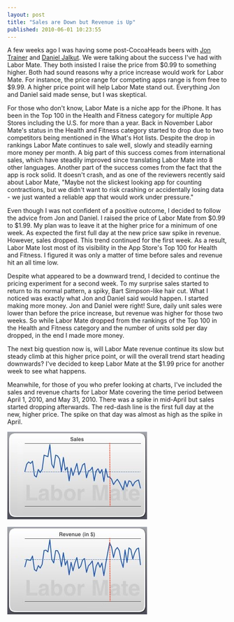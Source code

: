 ```yaml
---
layout: post
title: "Sales are Down but Revenue is Up"
published: 2010-06-01 10:23:55
---
```

A few weeks ago I was having some post-CocoaHeads beers with [Jon Trainer](http://outerlevel.com/) and [Daniel Jalkut](http://www.red-sweater.com/). We were talking about the success I've had with Labor Mate. They both insisted I raise the price from $0.99 to something higher. Both had sound reasons why a price increase would work for Labor Mate. For instance, the price range for competing apps range is from free to $9.99. A higher price point will help Labor Mate stand out. Everything Jon and Daniel said made sense, but I was skeptical.

For those who don't know, Labor Mate is a niche app for the iPhone. It has been in the Top 100 in the Health and Fitness category for multiple App Stores including the U.S. for more than a year. Back in November Labor Mate's status in the Health and Fitness category started to drop due to two competitors being mentioned in the What's Hot lists. Despite the drop in rankings Labor Mate continues to sale well, slowly and steadily earning more money per month. A big part of this success comes from international sales, which have steadily improved since translating Labor Mate into 8 other languages. Another part of the success comes from the fact that the app is rock solid. It doesn't crash, and as one of the reviewers recently said about Labor Mate, "Maybe not the slickest looking app for counting contractions, but we didn't want to risk crashing or accidentally losing data - we just wanted a reliable app that would work under pressure."

Even though I was not confident of a positive outcome, I decided to follow the advice from Jon and Daniel. I raised the price of Labor Mate from $0.99 to $1.99. My plan was to leave it at the higher price for a minimum of one week. As expected the first full day at the new price saw spike in revenue. However, sales dropped. This trend continued for the first week. As a result, Labor Mate lost most of its visibility in the App Store's Top 100 for Health and Fitness. I figured it was only a matter of time before sales and revenue hit an all time low.

Despite what appeared to be a downward trend, I decided to continue the pricing experiment for a second week. To my surprise sales started to return to its normal pattern, a spiky, Bart Simpson-like hair cut. What I noticed was exactly what Jon and Daniel said would happen. I started making more money. Jon and Daniel were right! Sure, daily unit sales were lower than before the price increase, but revenue was higher for those two weeks. So while Labor Mate dropped from the rankings of the Top 100 in the Health and Fitness category and the number of units sold per day dropped, in the end I made more money.

The next big question now is, will Labor Mate revenue continue its slow but steady climb at this higher price point, or will the overall trend start heading downwards? I've decided to keep Labor Mate at the $1.99 price for another week to see what happens.

Meanwhile, for those of you who prefer looking at charts, I've included the sales and revenue charts for Labor Mate covering the time period between April 1, 2010, and May 31, 2010. There was a spike in mid-April but sales started dropping afterwards. The red-dash line is the first full day at the new, higher price. The spike on that day was almost as high as the spike in April.

![20100601-LaborMate-Apr-May-Sales.jpg](/images/blog/20100601-LaborMate-Apr-May-Sales.jpg)

![20100601-LaborMate-Apr-May-Revenue.jpg](/images/blog/20100601-LaborMate-Apr-May-Revenue.jpg)

  

